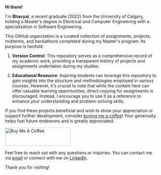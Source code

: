 **Hi there!**

I'm **Bhavyai**, a recent graduate (2022) from the University of Calgary, holding a Master's degree in Electrical and Computer Engineering with a specialization in Software Engineering.

This GitHub organization is a curated collection of assignments, projects, midterms, and hackathons completed during my Master's program. Its purpose is twofold:

1. **Version Control**: This repository serves as a comprehensive record of my academic work, providing a transparent history of projects and assignments undertaken during my studies.

2. **Educational Resource**: Aspiring students can leverage this repository to gain insights into the structure and methodologies employed in various courses. However, it's crucial to note that while the content here can offer valuable learning opportunities, direct copying for assignments is discouraged. Instead, I encourage you to use it as a reference to enhance your understanding and problem-solving skills.

If you find these projects beneficial and wish to show your appreciation or support further development, consider [buying me a coffee](https://www.buymeacoffee.com/zbhavyai)! Your generosity helps fuel future endeavors and is greatly appreciated.

<a href="https://www.buymeacoffee.com/zbhavyai" target="_blank"><img src="https://cdn.buymeacoffee.com/buttons/v2/default-yellow.png" alt="Buy Me A Coffee" style="height: 60px !important;width: 217px !important;" ></a>

Feel free to reach out with any questions or inquiries. You can contact me via [email](mailto:zbhavyai@gmail.com) or connect with me on [LinkedIn](https://linkedin.com/in/zbhavyai).

Thank you for visiting!
